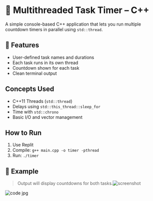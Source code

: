 # 🧵 Multithreaded Task Timer – C++

A simple console-based C++ application that lets you run multiple countdown timers in parallel using `std::thread`.

## 🎯 Features
- User-defined task names and durations
- Each task runs in its own thread
- Countdown shown for each task
- Clean terminal output

##  Concepts Used
- C++11 Threads (`std::thread`)
- Delays using `std::this_thread::sleep_for`
- Time with `std::chrono`
- Basic I/O and vector management

##  How to Run
1. Use Replit
2. Compile: `g++ main.cpp -o timer -pthread`
3. Run: `./timer`

## 📸 Example


> Output will display countdowns for both tasks.![screenshot](https://github.com/user-attachments/assets/84be7782-c9e2-4ea2-9874-bd936e29b2e5)


 ![code jpg](https://github.com/user-attachments/assets/973f3d0f-805c-4ccf-8a3b-7d279f0371e2)
 

